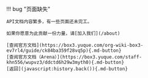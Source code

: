 !!! bug "页面缺失"

    API文档内容繁多，有一些页面还未完工。

    如果你愿意为此贡献一份力量，请[加入我们](/about)

    [查阅官方文档](https://box3.yuque.com/org-wiki-box3-ev7rl4/guide/ck84ba359f28vq5p){.md-button}
    [查阅官方文档（Arena）](https://box3.yuque.com/staff-khn556/wupvz3/ddctd6h29w3myth0){.md-button}
    [返回](javascript:history.back()){.md-button}
